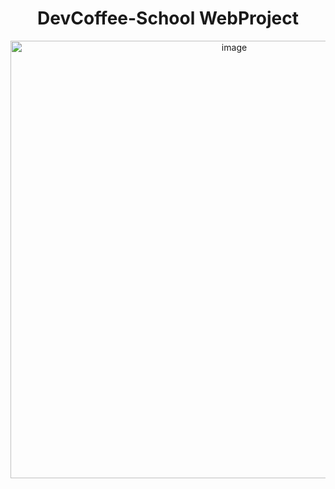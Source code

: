 <h1 align="center"> DevCoffee-School WebProject </h1>
<!-- <p align="center"> It's a webpage about DevCoffee coffeeshop </p> -->
<p align="center"> 
<img width="700" alt="image" src="https://user-images.githubusercontent.com/83897840/169691951-38aa5a98-6d14-4806-8519-3738ff5c16a3.png"> 
 
